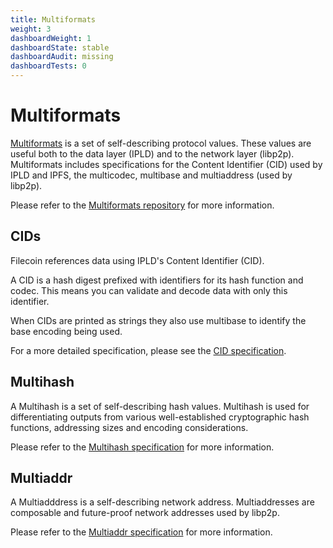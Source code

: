 ```yaml
---
title: Multiformats
weight: 3
dashboardWeight: 1
dashboardState: stable
dashboardAudit: missing
dashboardTests: 0
---
```


# Multiformats

[Multiformats](https://multiformats.io/) is a set of self-describing protocol values. These values are useful both to the data layer (IPLD) and to the network layer (libp2p). Multiformats includes specifications for the Content Identifier (CID) used by IPLD and IPFS, the multicodec, multibase and multiaddress (used by libp2p).

Please refer to the [Multiformats repository](https://github.com/multiformats) for more information.

## CIDs

Filecoin references data using IPLD's Content Identifier (CID).

A CID is a hash digest prefixed with identifiers for its hash function and codec. This means you can validate and decode data with only this identifier.

When CIDs are printed as strings they also use multibase to identify the base encoding being used.

For a more detailed specification, please see the
[CID specification](https://github.com/multiformats/cid).

## Multihash

A Multihash is a set of self-describing hash values. Multihash is used for differentiating outputs from various well-established cryptographic hash functions, addressing sizes and encoding considerations.

Please refer to the [Multihash specification](https://github.com/multiformats/multihash) for more information.

## Multiaddr

A Multiadddress is a self-describing network address. Multiaddresses are composable and future-proof network addresses used by libp2p.

Please refer to the [Multiaddr specification](https://github.com/multiformats/multiaddr) for more information.

